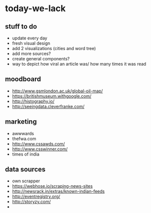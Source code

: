 # today-we-lack


## stuff to do
- update every day
- fresh visual design
- add 2 visualizations (cities and word tree)
- add more sources?
- create general components?
- way to depict how viral an article was/ how many times it was read


## moodboard
- http://www.gsmlondon.ac.uk/global-oil-map/
- https://britishmuseum.withgoogle.com/
- http://histography.io/
- http://seeingdata.cleverfranke.com/


## marketing
- awwwards
- thefwa.com
- http://www.cssawds.com/
- http://www.csswinner.com/
- times of india

## data sources
- own scrapper
- https://webhose.io/scraping-news-sites
- http://newsrack.in/extras/known-indian-feeds
- http://eventregistry.org/
- http://storyzy.com/
- 
